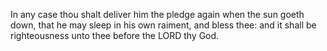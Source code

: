 In any case thou shalt deliver him the pledge again when the sun goeth down, that he may sleep in his own raiment, and bless thee: and it shall be righteousness unto thee before the LORD thy God.
